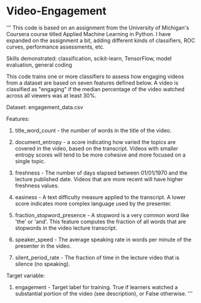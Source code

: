 # Video-Engagement

'''
This code is based on an assignment from the University of Michigan's Coursera course titled Applied Machine Learning in Python. I have expanded on the assignment a bit, adding different kinds of classifiers, ROC curves, performance assessments, etc.

Skills demonstrated: classification, scikit-learn, TensorFlow, model evaluation, general coding

This code trains one or more classifiers to assess how engaging videos from a dataset are based on seven features defined below. A video is classified as "engaging" if the median percentage of the video watched across all viewers was at least 30%.

Dataset: engagement_data.csv

Features:

1. title_word_count - the number of words in the title of the video.

2. document_entropy - a score indicating how varied the topics are covered in the video, based on the transcript. Videos with smaller entropy scores will tend to be more cohesive and more focused on a single topic.

3. freshness - The number of days elapsed between 01/01/1970 and the lecture published date. Videos that are more recent will have higher freshness values.

4. easiness - A text difficulty measure applied to the transcript. A lower score indicates more complex language used by the presenter.

5. fraction_stopword_presence - A stopword is a very common word like 'the' or 'and'. This feature computes the fraction of all words that are stopwords in the video lecture transcript.

6. speaker_speed - The average speaking rate in words per minute of the presenter in the video.

7. silent_period_rate - The fraction of time in the lecture video that is silence (no speaking).

Target variable:

1. engagement - Target label for training. True if learners watched a substantial portion of the video (see description), or False otherwise.
'''
